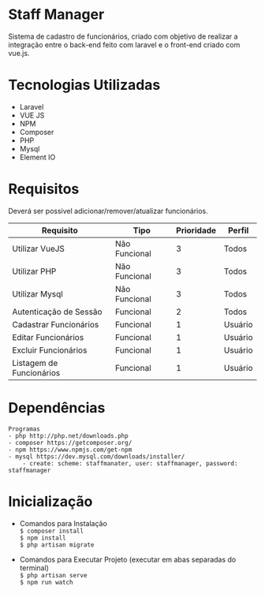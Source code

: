 # Staff Manager
Sistema de cadastro de funcionários, criado com objetivo de realizar a integração entre o back-end feito com laravel e o front-end criado com vue.js.

# Tecnologias Utilizadas
  - Laravel
  - VUE JS
  - NPM
  - Composer
  - PHP
  - Mysql
  - Element IO

# Requisitos
 Deverá ser possivel adicionar/remover/atualizar funcionários.

Requisito  | Tipo | Prioridade | Perfil
------------- | ------------- | ------------- | -------------
Utilizar VueJS | Não Funcional | 3 | Todos
Utilizar PHP | Não Funcional  | 3 | Todos
Utilizar Mysql | Não Funcional  | 3 | Todos
Autenticação de Sessão | Funcional  | 2 | Todos
Cadastrar Funcionários | Funcional  | 1 | Usuário
Editar Funcionários | Funcional  | 1 | Usuário
Excluir Funcionários | Funcional  | 1 | Usuário
Listagem de Funcionários | Funcional  | 1 | Usuário

# Dependências

    Programas
    - php http://php.net/downloads.php
    - composer https://getcomposer.org/
    - npm https://www.npmjs.com/get-npm
    - mysql https://dev.mysql.com/downloads/installer/
        - create: scheme: staffmanater, user: staffmanager, password: staffmanager

# Inicialização
- Comandos para Instalação<br>
    `$ composer install`<br>
    `$ npm install`<br>
    `$ php artisan migrate`<br>

- Comandos para Executar Projeto (executar em abas separadas do terminal)<br>
    `$ php artisan serve`<br>
    `$ npm run watch`<br>
